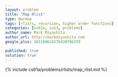 ```yaml
---
layout: problem
title: "Map Rlist"
type: Warmup
tags: [rlists, recursion, higher order functions]
categories: [cs61a, su13, problems]
author_name: Mark Miyashita
author_url: http://markmiyashita.com
google_plus: 101180624276428786239

published: true
solution: true
---          
```


{% include cs61a/problems/rlists/map_rlist.md %}